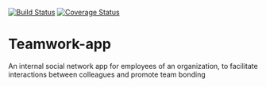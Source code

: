 [![Build Status](https://travis-ci.org/MicahBala/Teamwork-app.svg?branch=develop)](https://travis-ci.org/MicahBala/Teamwork-app) [![Coverage Status](https://coveralls.io/repos/github/MicahBala/Teamwork-app/badge.svg?branch=develop)](https://coveralls.io/github/MicahBala/Teamwork-app?branch=develop)

# Teamwork-app

An internal social network app for employees of an organization, to facilitate interactions between colleagues and promote team bonding

